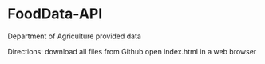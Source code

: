 # FoodData-API
Department of Agriculture provided data

Directions:
 download all files from Github
 open index.html in a web browser